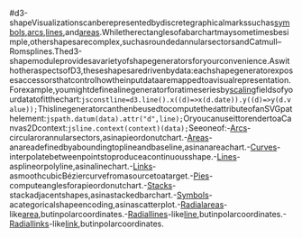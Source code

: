 #d3-shapeVisualizationscanberepresentedbydiscretegraphicalmarkssuchas[symbols](./d3-shape/symbol.md),[arcs](./d3-shape/arc.md),[lines](./d3-shape/line.md),and[areas](./d3-shape/area.md).Whiletherectanglesofabarchartmaysometimesbesimple,othershapesarecomplex,suchasroundedannularsectorsandCatmull–Romsplines.Thed3-shapemoduleprovidesavarietyofshapegeneratorsforyourconvenience.AswithotheraspectsofD3,theseshapesaredrivenbydata:eachshapegeneratorexposesaccessorsthatcontrolhowtheinputdataaremappedtoavisualrepresentation.Forexample,youmightdefinealinegeneratorforatimeseriesby[scaling](./d3-scale.md)fieldsofyourdatatofitthechart:```jsconstline=d3.line().x((d)=>x(d.date)).y((d)=>y(d.value));```Thislinegeneratorcanthenbeusedtocomputethe`d`attributeofanSVGpathelement:```jspath.datum(data).attr("d",line);```OryoucanuseittorendertoaCanvas2Dcontext:```jsline.context(context)(data);```Seeoneof:-[Arcs](./d3-shape/arc.md)-circularorannularsectors,asinapieordonutchart.-[Areas](./d3-shape/area.md)-anareadefinedbyaboundingtoplineandbaseline,asinanareachart.-[Curves](./d3-shape/curve.md)-interpolatebetweenpointstoproduceacontinuousshape.-[Lines](./d3-shape/line.md)-asplineorpolyline,asinalinechart.-[Links](./d3-shape/link.md)-asmoothcubicBéziercurvefromasourcetoatarget.-[Pies](./d3-shape/pie.md)-computeanglesforapieordonutchart.-[Stacks](./d3-shape/stack.md)-stackadjacentshapes,asinastackedbarchart.-[Symbols](./d3-shape/symbol.md)-acategoricalshapeencoding,asinascatterplot.-[Radialareas](./d3-shape/radial-area.md)-like[area](./d3-shape/area.md),butinpolarcoordinates.-[Radiallines](./d3-shape/radial-line.md)-like[line](./d3-shape/line.md),butinpolarcoordinates.-[Radiallinks](./d3-shape/radial-link.md)-like[link](./d3-shape/link.md),butinpolarcoordinates.